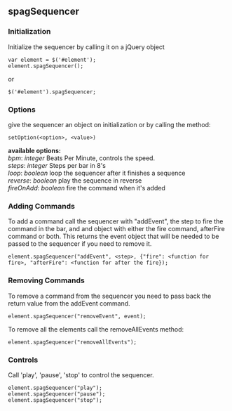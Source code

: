 ## spagSequencer

### Initialization

Initialize the sequencer by calling it on a jQuery object 

	var element = $('#element');
	element.spagSequencer();

or

	$('#element').spagSequencer;

### Options
give the sequencer an object on initialization or by calling the method:

	setOption(<option>, <value>)

**available options:**  
	*bpm*:			*integer*		Beats Per Minute, controls the speed.  
	*steps*:		*integer*		Steps per bar in 8's  
	*loop*:			*boolean*		loop the sequencer after it finishes a sequence  
	*reverse*:		*boolean*		play the sequence in reverse  
	*fireOnAdd*:	*boolean*		fire the command when it's added  

### Adding Commands 
 To add a command call the sequencer with "addEvent", the step to fire the command in the bar, and and object
 with either the fire command, afterFire command or both.
 This returns the event object that will be needed to be passed to the sequencer if you need to remove it.

 	element.spagSequencer("addEvent", <step>, {"fire": <function for fire>, "afterFire": <function for after the fire});

### Removing Commands
 To remove a command from the sequencer you need to pass back the return value from the addEvent command.

	element.spagSequencer("removeEvent", event);
 
 To remove all the elements call the removeAllEvents method:

	element.spagSequencer("removeAllEvents");

### Controls
Call 'play', 'pause', 'stop' to control the sequencer.

	element.spagSequencer("play");
	element.spagSequencer("pause");
	element.spagSequencer("stop");
